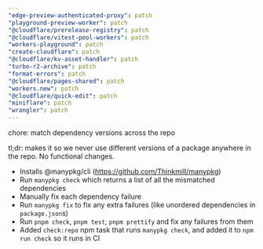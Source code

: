 ```yaml
---
"edge-preview-authenticated-proxy": patch
"playground-preview-worker": patch
"@cloudflare/prerelease-registry": patch
"@cloudflare/vitest-pool-workers": patch
"workers-playground": patch
"create-cloudflare": patch
"@cloudflare/kv-asset-handler": patch
"turbo-r2-archive": patch
"format-errors": patch
"@cloudflare/pages-shared": patch
"workers.new": patch
"@cloudflare/quick-edit": patch
"miniflare": patch
"wrangler": patch
---
```


chore: match dependency versions across the repo

tl;dr: makes it so we never use different versions of a package anywhere in the repo. No functional changes.

- Installs @manypkg/cli (https://github.com/Thinkmill/manypkg)
- Run `manypkg check` which returns a list of all the mismatched dependencies
- Manually fix each dependency failure
- Run `manypkg fix` to fix any extra failures (like unordered dependencies in `package.json`s)
- Run `pnpm check`, `pnpm test`, `pnpm prettify` and fix any failures from them
- Added `check:repo` npm task that runs `manypkg check`, and added it to `npm run check` so it runs in CI

